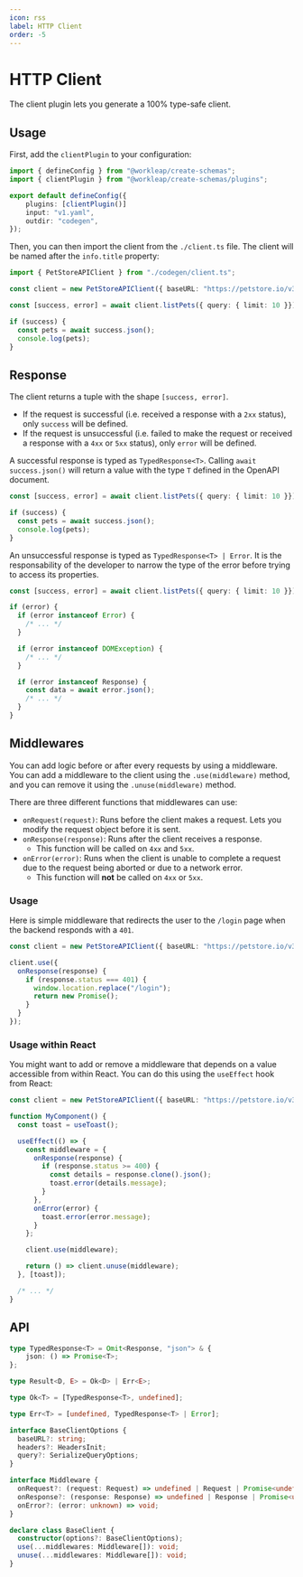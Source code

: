 ```yaml
---
icon: rss
label: HTTP Client
order: -5
---
```


# HTTP Client


The client plugin lets you generate a 100% type-safe client.

## Usage

First, add the `clientPlugin` to your configuration:

```ts #2,5 create-schemas.config.ts 
import { defineConfig } from "@workleap/create-schemas";
import { clientPlugin } from "@workleap/create-schemas/plugins";

export default defineConfig({
    plugins: [clientPlugin()]
    input: "v1.yaml",
    outdir: "codegen",
});
```

Then, you can then import the client from the `./client.ts` file. The client will be named after the `info.title` property:

```ts
import { PetStoreAPIClient } from "./codegen/client.ts";

const client = new PetStoreAPIClient({ baseURL: "https://petstore.io/v3" });

const [success, error] = await client.listPets({ query: { limit: 10 }});

if (success) {
  const pets = await success.json();
  console.log(pets);
}
```

## Response

The client returns a tuple with the shape `[success, error]`.

- If the request is successful (i.e. received a response with a `2xx` status), only `success` will be defined.
- If the request is unsuccessful (i.e. failed to make the request or received a response with a `4xx` or `5xx` status), only `error` will be defined.

A successful response is typed as `TypedResponse<T>`. Calling `await success.json()` will return a value with the type `T` defined in the OpenAPI document.

```ts
const [success, error] = await client.listPets({ query: { limit: 10 }});

if (success) {
  const pets = await success.json();
  console.log(pets);
}
```


An unsuccessful response is typed as `TypedResponse<T> | Error`. It is the responsability of the developer to narrow the type of the error before trying to access its properties.

```ts
const [success, error] = await client.listPets({ query: { limit: 10 }});

if (error) {
  if (error instanceof Error) {
    /* ... */
  }

  if (error instanceof DOMException) {
    /* ... */
  }

  if (error instanceof Response) {
    const data = await error.json();
    /* ... */
  }
}
```

## Middlewares

You can add logic before or after every requests by using a middleware. You can
add a middleware to the client using the `.use(middleware)` method, and you can
remove it using the `.unuse(middleware)` method.

There are three different functions that middlewares can use:

- `onRequest(request)`: Runs before the client makes a request. Lets you modify the request object before it is sent.
- `onResponse(response)`: Runs after the client receives a response. 
  - This function will be called on `4xx` and `5xx`.
- `onError(error)`: Runs when the client is unable to complete a request due to the request being aborted or due to a network error.
  - This function will **not** be called on `4xx` or `5xx`.


### Usage

Here is simple middleware that redirects the user to the `/login` page when the
backend responds with a `401`.

```ts
const client = new PetStoreAPIClient({ baseURL: "https://petstore.io/v3" });

client.use({
  onResponse(response) {
    if (response.status === 401) {
      window.location.replace("/login");
      return new Promise();
    }
  }
});
```

### Usage within React

You might want to add or remove a middleware that depends on a value accessible from within React. You can do this using the `useEffect` hook from React:

```ts
const client = new PetStoreAPIClient({ baseURL: "https://petstore.io/v3" });

function MyComponent() {
  const toast = useToast();

  useEffect(() => {
    const middleware = {
      onResponse(response) {
        if (response.status >= 400) {
          const details = response.clone().json();
          toast.error(details.message);
        }
      },
      onError(error) {
        toast.error(error.message);
      }
    };

    client.use(middleware);

    return () => client.unuse(middleware);
  }, [toast]);

  /* ... */
}

```

## API

```ts
type TypedResponse<T> = Omit<Response, "json"> & {
    json: () => Promise<T>;
};

type Result<D, E> = Ok<D> | Err<E>;

type Ok<T> = [TypedResponse<T>, undefined];

type Err<T> = [undefined, TypedResponse<T> | Error];

interface BaseClientOptions {
  baseURL?: string;
  headers?: HeadersInit;
  query?: SerializeQueryOptions;
}

interface Middleware {
  onRequest?: (request: Request) => undefined | Request | Promise<undefined | Request>;
  onResponse?: (response: Response) => undefined | Response | Promise<undefined | Response>;
  onError?: (error: unknown) => void;
}

declare class BaseClient {
  constructor(options?: BaseClientOptions);
  use(...middlewares: Middleware[]): void;
  unuse(...middlewares: Middleware[]): void;
}
```

